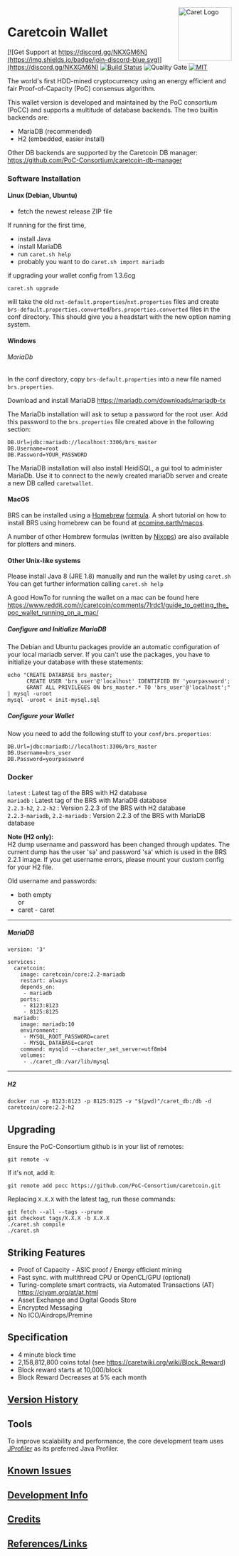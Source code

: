 <img align="right" width="120" height="120" title="Caret Logo" src="https://raw.githubusercontent.com/PoC-Consortium/Marketing_Resources/master/CARET_LOGO/PNG/icon_blue.png" />

# Caretcoin Wallet

[![Get Support at https://discord.gg/NKXGM6N](https://img.shields.io/badge/join-discord-blue.svg)](https://discord.gg/NKXGM6N)
[![Build Status](https://api.travis-ci.org/PoC-Consortium/caretcoin.svg?branch=master)](https://travis-ci.org/PoC-Consortium/caretcoin?branch=master) 
![Quality Gate](https://sonarqube.com/api/badges/gate?key=caretcoin:caretcoin)
[![MIT](https://img.shields.io/badge/license-GPLv3-blue.svg)](LICENSE.txt)

The world's first HDD-mined cryptocurrency using an energy efficient
and fair Proof-of-Capacity (PoC) consensus algorithm.

This wallet version is developed and maintained by the PoC consortium
(PoCC) and supports a multitude of database backends. The two builtin
backends are:
- MariaDB (recommended)
- H2 (embedded, easier install)

Other DB backends are supported by the Caretcoin DB manager:
<https://github.com/PoC-Consortium/caretcoin-db-manager>


### Software Installation

#### Linux (Debian, Ubuntu)

- fetch the newest release ZIP file

If running for the first time,

- install Java
- install MariaDB
- run ```caret.sh help```
- probably you want to do ```caret.sh import mariadb```


if upgrading your wallet config from 1.3.6cg

```
caret.sh upgrade
```
will take the old `nxt-default.properties`/`nxt.properties` files and
create `brs-default.properties.converted`/`brs.properties.converted`
files in the conf directory. This should give you a headstart with the
new option naming system.

#### Windows

###### MariaDb

In the conf directory, copy `brs-default.properties` into a new file named `brs.properties`.

Download and install MariaDB <https://mariadb.com/downloads/mariadb-tx>

The MariaDb installation will ask to setup a password for the root user. 
Add this password to the `brs.properties` file created above in the following section:
```
DB.Url=jdbc:mariadb://localhost:3306/brs_master
DB.Username=root
DB.Password=YOUR_PASSWORD
```

The MariaDB installation will also install HeidiSQL, a gui tool to administer MariaDb.
Use it to connect to the newly created mariaDb server and create a new DB called `caretwallet`. 

#### MacOS

BRS can be installed using a [Homebrew](https://brew.sh/) [formula](https://github.com/nixops/homebrew-caretcoind). A short tutorial on how to install BRS using homebrew can be found at [ecomine.earth/macos](https://ecomine.earth/macos/).

A number of other Hombrew formulas (written by [Nixops](https://github.com/nixops)) are also available for plotters and miners.

#### Other Unix-like systems

Please install Java 8 (JRE 1.8) manually and run the wallet by using `caret.sh`
You can get further information calling `caret.sh help`

A good HowTo for running the wallet on a mac can be found here
<https://www.reddit.com/r/caretcoin/comments/7lrdc1/guide_to_getting_the_poc_wallet_running_on_a_mac/>


##### Configure and Initialize MariaDB

The Debian and Ubuntu packages provide an automatic configuration of
your local mariadb server. If you can't use the packages, you have to
initialize your database with these statements:

```
echo "CREATE DATABASE brs_master; 
      CREATE USER 'brs_user'@'localhost' IDENTIFIED BY 'yourpassword';
      GRANT ALL PRIVILEGES ON brs_master.* TO 'brs_user'@'localhost';" | mysql -uroot
mysql -uroot < init-mysql.sql
```

##### Configure your Wallet

Now you need to add the following stuff to your `conf/brs.properties`:

```
DB.Url=jdbc:mariadb://localhost:3306/brs_master
DB.Username=brs_user
DB.Password=yourpassword
```

### Docker

`latest` : Latest tag of the BRS with H2 database  
`mariadb` : Latest tag of the BRS with MariaDB database  
`2.2.3-h2`, `2.2-h2` : Version 2.2.3 of the BRS with H2 database  
`2.2.3-mariadb`, `2.2-mariadb` : Version 2.2.3 of the BRS with MariaDB database  


**Note (H2 only):**  
H2 dump username and password has been changed through updates. The current dump has the user 'sa' and password 'sa' which is used in the BRS 2.2.1 image. If you get username errors, please mount your custom config for your H2 file.

Old username and passwords:

- both empty  
  or
- caret - caret

---
##### MariaDB

```
version: '3'

services:
  caretcoin:
    image: caretcoin/core:2.2-mariadb
    restart: always
    depends_on:
     - mariadb
    ports:
     - 8123:8123
     - 8125:8125
  mariadb:
    image: mariadb:10
    environment:
     - MYSQL_ROOT_PASSWORD=caret
     - MYSQL_DATABASE=caret
    command: mysqld --character_set_server=utf8mb4
    volumes:
     - ./caret_db:/var/lib/mysql
```

---
##### H2

```
docker run -p 8123:8123 -p 8125:8125 -v "$(pwd)"/caret_db:/db -d caretcoin/core:2.2-h2
```


## Upgrading

Ensure the PoC-Consortium github is in your list of remotes: 
```
git remote -v
```

If it's not, add it: 
```
git remote add pocc https://github.com/PoC-Consortium/caretcoin.git
```

Replacing `X.X.X` with the latest tag, run these commands:

```
git fetch --all --tags --prune
git checkout tags/X.X.X -b X.X.X 
./caret.sh compile
./caret.sh
```

## Striking Features

- Proof of Capacity - ASIC proof / Energy efficient mining
- Fast sync. with multithread CPU or OpenCL/GPU (optional)
- Turing-complete smart contracts, via Automated Transactions (AT) <https://ciyam.org/at/at.html>
- Asset Exchange and Digital Goods Store
- Encrypted Messaging
- No ICO/Airdrops/Premine

## Specification

- 4 minute block time
- 2,158,812,800 coins total (see <https://caretwiki.org/wiki/Block_Reward>)
- Block reward starts at 10,000/block
- Block Reward Decreases at 5% each month

## [Version History](doc/History.md)

## Tools

To improve scalability and performance, the core development team uses
<a href="https://www.ej-technologies.com/products/jprofiler/overview.html">JProfiler</a>
as its preferred Java Profiler.

## [Known Issues](doc/KnownIssues.md)
## [Development Info](doc/Refactoring.md)
## [Credits](doc/Credits.md)
## [References/Links](doc/References.md)
